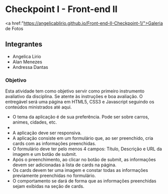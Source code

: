<h1>Checkpoint I - Front-end II</h1>

<a href:"https://angelicablirio.github.io/Front-end-II-Checkpoint-1/">Galeria de Fotos<a>

<h2>Integrantes</h2>

<ul>
  <li>Angelica Lirio</li>
  <li>Alan Menezes</li>
  <li>Andressa Dantas</li>
</ul>

<h3>Objetivo</h3>

<p>Esta atividade tem como objetivo servir como primeiro instrumento avaliativo da disciplina. Se atente às instruções e boa avaliação. O entregável será uma página em HTML5, CSS3 e Javascript seguindo os conteúdos ministrados até aqui.</p>

<ul>
  <li>O tema da aplicação é de sua preferência. Pode ser sobre carros, animes, cidades, etc.<li>
  <li>A aplicação deve ser responsiva.</li>
  <li>A aplicação consiste em um formulário que, ao ser preenchido, cria cards com as informações preenchidas.</li>
  <li>O formulário deve ter pelo menos 4 campos: Título, Descrição e URL da imagem e um botão de submit.</li>
  <li>Após o preenchimento, ao clicar no botão de submit, as informações devem ser adicionadas à lista de cards na página.</li>
  <li>Os cards devem ter uma imagem e constar todas as informações previamente preenchidas no formulário. </li>
  <li>O comportamento se dará de forma que as informações preenchidas sejam exibidas na seção de cards.</li>
</ul>
